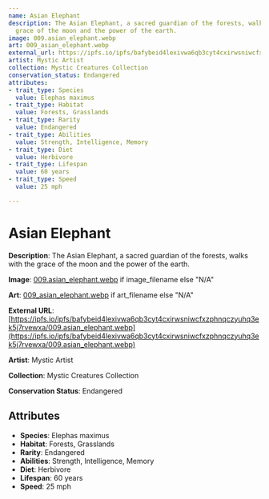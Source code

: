 ```yaml
---
name: Asian Elephant
description: The Asian Elephant, a sacred guardian of the forests, walks with the
  grace of the moon and the power of the earth.
image: 009.asian_elephant.webp
art: 009_asian_elephant.webp
external_url: https://ipfs.io/ipfs/bafybeid4lexivwa6qb3cyt4cxirwsniwcfxzphnqczyuhq3ek5j7rvewxa/009.asian_elephant.webp
artist: Mystic Artist
collection: Mystic Creatures Collection
conservation_status: Endangered
attributes:
- trait_type: Species
  value: Elephas maximus
- trait_type: Habitat
  value: Forests, Grasslands
- trait_type: Rarity
  value: Endangered
- trait_type: Abilities
  value: Strength, Intelligence, Memory
- trait_type: Diet
  value: Herbivore
- trait_type: Lifespan
  value: 60 years
- trait_type: Speed
  value: 25 mph

---
```


# Asian Elephant

**Description**: The Asian Elephant, a sacred guardian of the forests, walks with the grace of the moon and the power of the earth.

**Image**: [009.asian_elephant.webp](./009.asian_elephant.webp) if image_filename else "N/A"

**Art**: [009_asian_elephant.webp](./009_asian_elephant.webp) if art_filename else "N/A"

**External URL**: [https://ipfs.io/ipfs/bafybeid4lexivwa6qb3cyt4cxirwsniwcfxzphnqczyuhq3ek5j7rvewxa/009.asian_elephant.webp](https://ipfs.io/ipfs/bafybeid4lexivwa6qb3cyt4cxirwsniwcfxzphnqczyuhq3ek5j7rvewxa/009.asian_elephant.webp)

**Artist**: Mystic Artist

**Collection**: Mystic Creatures Collection

**Conservation Status**: Endangered

## Attributes
- **Species**: Elephas maximus
- **Habitat**: Forests, Grasslands
- **Rarity**: Endangered
- **Abilities**: Strength, Intelligence, Memory
- **Diet**: Herbivore
- **Lifespan**: 60 years
- **Speed**: 25 mph
